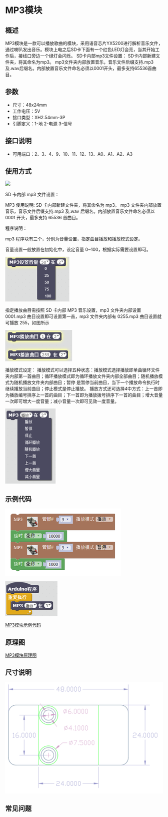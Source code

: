 # MP3模块

## 概述

MP3模块是一款可以播放歌曲的模块，采用语音芯片YX5200进行解析音乐文件，通过喇叭发出音乐。模块上电之后SD卡下面有一个红色LED灯会亮，当其开始工作后，接线口旁边一个绿灯会闪烁。 SD卡内部mp3文件设置： SD卡内部新建文件夹，将其命名为mp3。 mp3文件夹内部放置音乐，音乐文件后缀支持.mp3及.wav后缀名。内部放置音乐文件命名必须以0001开头，最多支持65536首曲目。

## 参数

* 尺寸：48x24mm
* 工作电压：5V
* 接口类型：XH2.54mm-3P
* 引脚定义：1-地 2-电源 3-信号

## 接口说明

* 可用端口：2、3、4、9、10、11、12、13、A0、A1、A2、A3

## 使用方式

![](https://github.com/Haohaodada-official/docs/tree/18bb63875067e7be35884f09a3111e6c5fb4cc8c/.gitbook/assets/arduino-33.png)

SD 卡内部 mp3 文件设置：

MP3 使用说明: SD 卡内部新建文件夹，将其命名为 mp3。 mp3 文件夹内部放置音乐，音乐文件后缀支持.mp3 及.wav 后缀名。内部放置音乐文件命名必须以 0001 开头，最多支持 65536 首曲目。

程序说明：

mp3 程序块有三个，分别为音量设置，指定曲目播放和播放模式设定。

音量设置一般放置在初始化中，设定音量 0~100，根据实际需要设置即可。

![](../../.gitbook/assets/arduino-40.png)

指定播放曲目需按照 SD 卡内部 MP3 音乐设置，mp3 文件夹内部设置 0001.mp3 曲目设置即可设置第一首，mp3 文件夹内部有 0255.mp3 曲目设置就可播放 255，如图所示

![](../../.gitbook/assets/arduino-39.png)

播放模式设定： 播放模式可以选择五种状态：播放模式选择播放即单曲循环文件夹内部第一首曲目；循环播放模式即为循环播放文件夹内部全部曲目；随机播放模式为随机播放文件夹内部曲目；暂停 是暂停当前曲目，当下一个播放命令执行时继续播放当前曲目；停止模式是停止播放。 播放方式还可选择4中方式：上一首即为播放编号排序上一首的曲目；下一首即为播放拨号排序下一首的曲目；增大音量一次即可增大一度音量；减小音量一次即可见效一度音量。

![](../../.gitbook/assets/arduino-38.png)

## 示例代码

![](../../.gitbook/assets/arduino-70.png)

![](../../.gitbook/assets/arduino-44.png)

[MP3模块示例代码](http://www.haohaodada.com/show.php?id=956088)

## 原理图

[MP3模块原理图](https://github.com/Haohaodada-official/haohaodada-docs/blob/master/原理图/MP3音乐模块.pdf)

## 尺寸说明

![](../../.gitbook/assets/arduino-01%20%282%29.png)

## 常见问题

